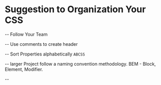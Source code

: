 # Suggestion to Organization Your CSS

-- Follow Your Team

-- Use comments to create header

-- Sort Properties alphabetically `ABCSS`

-- larger Project follow a naming convention methodology. BEM - Block, Element, Modifier.

-- 